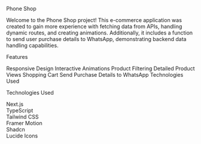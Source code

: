 Phone Shop
 <!-- Replace with actual URL to your GIF -->

Welcome to the Phone Shop project! This e-commerce application was created to gain more experience with fetching data from APIs, handling dynamic routes,
and creating animations. Additionally, it includes a function to send user purchase details to WhatsApp, demonstrating backend data handling capabilities.

 Features 
 <!-- Replace with actual URL to your GIF -->

Responsive Design
Interactive Animations
Product Filtering
Detailed Product Views
Shopping Cart
Send Purchase Details to WhatsApp
Technologies Used
 <!-- Replace with actual URL to your GIF -->


 Technologies Used 

<div> Next.js <div/> 
<div> TypeScript <div/>
<div> Tailwind CSS <div/>
<div> Framer Motion <div/>
<div> Shadcn <div/>
<div> Lucide Icons <div/>







